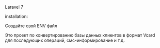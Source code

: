 Laravel 7  
  
installation:  
  
Создайте свой ENV файл  

Это проект по конвертированию базы данных клиентов в формат Vcard для последующих операций, смс-информирование и т.д.  

